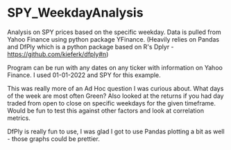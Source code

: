 # SPY_WeekdayAnalysis
Analysis on SPY prices based on the specific weekday.
Data is pulled from Yahoo Finance using python package YFinance.
(Heavily relies on Pandas and DfPly which is a python package based on R's Dplyr - https://github.com/kieferk/dfply#n)

Program can be run with any dates on any ticker with information on Yahoo Finance.
I used 01-01-2022 and SPY for this example.

This was really more of an Ad Hoc question I was curious about. What days of the week are most often Green?
Also looked at the returns if you had day traded from open to close on specific weekdays for the given timeframe.
Would be fun to test this against other factors and look at correlation metrics.

DfPly is really fun to use, I was glad I got to use Pandas plotting a bit as well - those graphs could be prettier.
